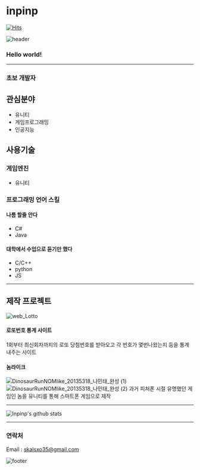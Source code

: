 # inpinp&nbsp;
[![Hits](https://hits.seeyoufarm.com/api/count/incr/badge.svg?url=https%3A%2F%2Fgithub.com%2Finpinp&count_bg=%2379C83D&title_bg=%23555555&icon=unity.svg&icon_color=%23E7E7E7&title=hits&edge_flat=true)](https://hits.seeyoufarm.com)


![header](https://capsule-render.vercel.app/api?type=wave&color=gradient&height=300&section=header&text=Inpinp's%20Github&fontSize=40)

### Hello world!&nbsp;
---
### 초보 개발자

## 관심분야

* 유니티
* 게임프로그래밍
* 인공지능

## 사용기술
### 게임엔진
* 유니티
### 프로그래밍 언어 스킬
#### 나름 할줄 안다
* C#
* Java

#### 대학에서 수업으로 듣기만 했다
* C/C++
* python
* JS

---
## 제작 프로젝트
![web_Lotto](https://user-images.githubusercontent.com/62089156/97990715-b38d4280-1e23-11eb-9c14-7560e5c6516d.png)
#### 로또번호 통계 사이트
1회부터 최신회차까지의 로또 당첨번호를 받아오고 각 번호가 몇번나왔는지 등을 통계내주는 사이트


#### 놈라이크
![DinosaurRunNOMlike_20135318_나민태_완성 (1)](https://user-images.githubusercontent.com/62089156/97996525-36fe6200-1e2b-11eb-8c6b-45d968e42262.jpg)
![DinosaurRunNOMlike_20135318_나민태_완성 (2)](https://user-images.githubusercontent.com/62089156/97996530-382f8f00-1e2b-11eb-9d15-e9b097609b61.jpg)
과거 피처폰 시절 유명했던 게임인 놈을 유니티를 통해 스마트폰 게임으로 제작

---
![Inpinp's github stats](https://github-readme-stats.vercel.app/api?username=inpinp&show_icons=true)

-------------

### 연락처

Email : skalsxo35@gmail.com


![footer](https://capsule-render.vercel.app/api?type=wave&color=gradient&height=150&section=footer)
